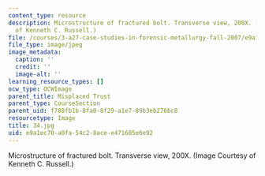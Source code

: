 ```yaml
---
content_type: resource
description: Microstructure of fractured bolt. Transverse view, 200X. (Image Courtesy
  of Kenneth C. Russell.)
file: /courses/3-a27-case-studies-in-forensic-metallurgy-fall-2007/e9a1ec70a0fa54c28acee471605e6e92_34.jpg
file_type: image/jpeg
image_metadata:
  caption: ''
  credit: ''
  image-alt: ''
learning_resource_types: []
ocw_type: OCWImage
parent_title: Misplaced Trust
parent_type: CourseSection
parent_uid: f788fb1b-8fa0-8f29-a1e7-89b3eb276bc8
resourcetype: Image
title: 34.jpg
uid: e9a1ec70-a0fa-54c2-8ace-e471605e6e92
---
```

Microstructure of fractured bolt. Transverse view, 200X. (Image Courtesy of Kenneth C. Russell.)


